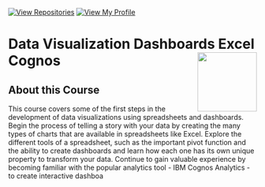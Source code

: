  [![View Repositories](https://img.shields.io/badge/View-My_Repositories-blue?logo=GitHub)](https://github.com/Aditya-Sahuji?tab=repositories)
[![View My Profile](https://img.shields.io/badge/View-My_Profile-green?logo=GitHub)](https://github.com/Aditya-Sahuji) 

# Data Visualization Dashboards Excel Cognos <img src="https://raw.githubusercontent.com/roshangrewal/IBM-Data-Science-Professional-Certification/master/IBM-Banner.png" align="right" width="120" />

## About this Course
This course covers some of the first steps in the development of data visualizations using spreadsheets and dashboards. Begin the process of telling a story with your data by creating the many types of charts that are available in spreadsheets like Excel. Explore the different tools of a spreadsheet, such as the important pivot function and the ability to create dashboards and learn how each one has its own unique property to transform your data. Continue to gain valuable experience by becoming familiar with the popular analytics tool - IBM Cognos Analytics - to create interactive dashboa
